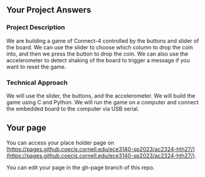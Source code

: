 ## Your Project Answers

### Project Description

We are building a game of Connect-4 controlled by the buttons and slider of the board. We can use the slider to choose which column to drop the coin into, and then we press the button to drop the coin. We can also use the accelerometer to detect shaking of the board to trigger a message if you want to reset the game.
### Technical Approach

We will use the slider, the buttons, and the accelerometer. We will build the game using C and Python. We will run the game on a computer and connect the embedded board to the computer via USB serial.
## Your page
You can access your place holder page on [https://pages.github.coecis.cornell.edu/ece3140-sp2023/ac2324-hth27/](https://pages.github.coecis.cornell.edu/ece3140-sp2023/ac2324-hth27/).

You can edit your page in the gh-page branch of this repo.